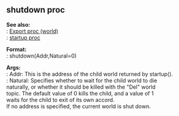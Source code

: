 ## shutdown proc    
**See also:**    
:   [Export proc (world)](/world/proc/Export)    
:   [startup proc](/proc/startup)    
<!-- -->    
**Format:**    
:   shutdown(Addr,Natural=0)    
<!-- -->    
**Args:**    
:   Addr: This is the address of the child world returned by startup().    
:   Natural: Specifies whether to wait for the child world to die    
    naturally, or whether it should be killed with the \"Del\" world    
    topic. The default value of 0 kills the child, and a value of 1    
    waits for the child to exit of its own accord.    
If no address is specified, the current world is shut down.  